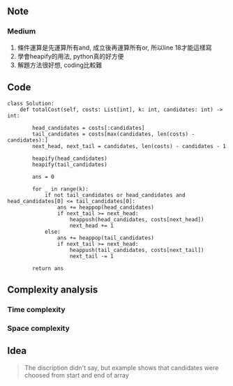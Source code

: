 ## Note
### Medium
1. 條件運算是先運算所有and, 成立後再運算所有or, 所以line 18才能這樣寫
2. 學會heapify的用法, python真的好方便
3. 解題方法很好想, coding比較難
   
## Code
    class Solution:
        def totalCost(self, costs: List[int], k: int, candidates: int) -> int:
            
            head_candidates = costs[:candidates]
            tail_candidates = costs[max(candidates, len(costs) - candidates):]
            next_head, next_tail = candidates, len(costs) - candidates - 1
    
            heapify(head_candidates)
            heapify(tail_candidates)
    
            ans = 0
    
            for _ in range(k):
                if not tail_candidates or head_candidates and head_candidates[0] <= tail_candidates[0]:
                    ans += heappop(head_candidates)
                    if next_tail >= next_head:
                        heappush(head_candidates, costs[next_head])
                        next_head += 1
                else:
                    ans += heappop(tail_candidates)
                    if next_tail >= next_head:
                        heappush(tail_candidates, costs[next_tail])
                        next_tail -= 1
    
            return ans

## Complexity analysis
### Time complexity

### Space complexity

## Idea
> The discription didn't say, but example shows that candidates were choosed from start and end of array
